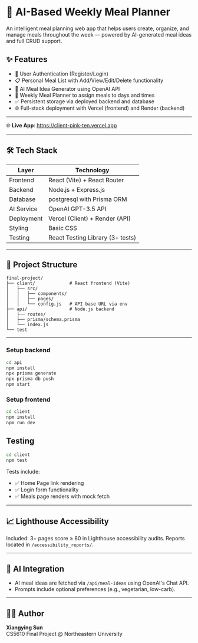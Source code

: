 # 🥗 AI-Based Weekly Meal Planner

An intelligent meal planning web app that helps users create, organize, and manage meals throughout the week — powered by AI-generated meal ideas and full CRUD support.

## ✨ Features

- 🔐 User Authentication (Register/Login)
- 📋 Personal Meal List with Add/View/Edit/Delete functionality
- 🤖 AI Meal Idea Generator using OpenAI API
- 📅 Weekly Meal Planner to assign meals to days and times
- ✅ Persistent storage via deployed backend and database
- 🌐 Full-stack deployment with Vercel (frontend) and Render (backend)

---

🌐 **Live App**: https://client-pink-ten.vercel.app


---

## 🛠️ Tech Stack

| Layer         | Technology                     |
|--------------|----------------------------------|
| Frontend     | React (Vite) + React Router     |
| Backend      | Node.js + Express.js           |
| Database     | postgresql with Prisma ORM           |
| AI Service   | OpenAI GPT-3.5 API              |
| Deployment   | Vercel (Client) + Render (API)  |
| Styling      | Basic CSS                       |
| Testing      | React Testing Library (3+ tests)|

---

## 📂 Project Structure

```
final-project/
├── client/             # React frontend (Vite)
│   ├── src/
│   │   ├── components/
│   │   ├── pages/
│   │   └── config.js   # API base URL via env
├── api/                # Node.js backend
│   ├── routes/
│   ├── prisma/schema.prisma
│   └── index.js
└── test
```

---

### Setup backend

```bash
cd api
npm install
npx prisma generate
npx prisma db push
npm start
```

### Setup frontend

```bash
cd client
npm install
npm run dev
```

## Testing

```bash
cd client
npm test
```

Tests include:
- ✅ Home Page link rendering
- ✅ Login form functionality
- ✅ Meals page renders with mock fetch

---

## 📈 Lighthouse Accessibility

Included: 3+ pages score ≥ 80 in Lighthouse accessibility audits.
Reports located in `/accessibility_reports/`.

---

## 🧠 AI Integration

- AI meal ideas are fetched via `/api/meal-ideas` using OpenAI's Chat API.
- Prompts include optional preferences (e.g., vegetarian, low-carb).

---

## 🙋‍♀️ Author

**Xiangying Sun**  
CS5610 Final Project @ Northeastern University  

